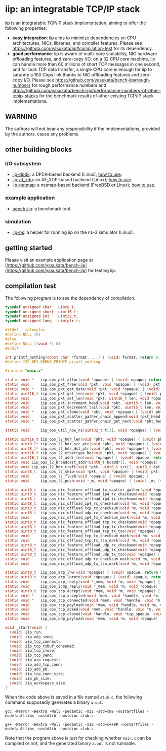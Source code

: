 # iip: an integratable TCP/IP stack

iip is an integratable TCP/IP stack implementation, aiming to offer the following properties:
- **easy integration**: iip aims to minimize dependencies on CPU architectures, NICs, libraries, and compiler features. Please see https://github.com/yasukata/iip#compilation-test for its dependency.
- **good performance**: iip is aware of multi-core scalability, NIC hardware offloading features, and zero-copy I/O; on a 32 CPU core machine, iip can handle more than 60 millions of short TCP messages in one second, and for bulk TCP data transfer, a single CPU core is enough for iip to saturate a 100 Gbps link thanks to NIC offloading features and zero-copy I/O. Please see https://github.com/yasukata/bench-iip#rough-numbers for rough performance numbers and https://github.com/yasukata/bench-iip#performance-numbers-of-other-tcpip-stacks for the benchmark results of other existing TCP/IP stack implementations.

## WARNING

The authors will not bear any responsibility if the implementations, provided by the authors, cause any problems.

## other building blocks

### I/O subsystem
- [iip-dpdk](https://github.com/yasukata/iip-dpdk): a DPDK-based backend (Linux); [how to use](https://github.com/yasukata/bench-iip#build).
- [iip-af_xdp](https://github.com/yasukata/iip-af_xdp): an AF_XDP-based backend (Linux); [how to use](https://github.com/yasukata/bench-iip#af_xdp-based-backend).
- [iip-netmap](https://github.com/yasukata/iip-netmap): a netmap-based backend (FreeBSD or Linux); [how to use](https://github.com/yasukata/bench-iip#netmap-based-backend).

### example application
- [bench-iip](https://github.com/yasukata/bench-iip): a benchmark tool.

### simulation
- [iip-ns](https://github.com/yasukata/iip-ns): a helper for running iip on the ns-3 simulator (Linux).

## getting started

Please visit an example application page at [https://github.com/yasukata/bench-iip](https://github.com/yasukata/bench-iip) for testing iip. 

## compilation test

The following program is to see the dependency of compilation.

```c
typedef unsigned char	uint8_t;
typedef unsigned short	uint16_t;
typedef unsigned int	uint32_t;
typedef unsigned long	uintptr_t;

#ifdef __cplusplus
#define NULL (0)
#else
#define NULL ((void *) 0)
#endif

int printf_nothing(const char *format, ...) { (void) format; return 0; }
#define IIP_OPS_DEBUG_PRINTF printf_nothing

#include "main.c"

static void *   iip_ops_pkt_alloc(void *opaque) { (void) opaque; return (void *) 0; }
static void     iip_ops_pkt_free(void *pkt, void *opaque) { (void) pkt; (void) opaque; }
static void *   iip_ops_pkt_get_data(void *pkt, void *opaque) { (void) pkt; (void) opaque; return (void *) 0; }
static uint16_t iip_ops_pkt_get_len(void *pkt, void *opaque) { (void) pkt; (void) opaque; return 0; }
static void     iip_ops_pkt_set_len(void *pkt, uint16_t len, void *opaque) { (void) pkt; (void) len; (void) opaque; }
static void     iip_ops_pkt_increment_head(void *pkt, uint16_t len, void *opaque) { (void) pkt; (void) len; (void) opaque; }
static void     iip_ops_pkt_decrement_tail(void *pkt, uint16_t len, void *opaque) { (void) pkt; (void) len; (void) opaque; }
static void *   iip_ops_pkt_clone(void *pkt, void *opaque) { (void) pkt; (void) opaque; return (void *) 0; }
static void     iip_ops_pkt_scatter_gather_chain_append(void *pkt_head, void *pkt_tail, void *opaque) { (void) pkt_head; (void) pkt_tail; (void) opaque; }
static void *   iip_ops_pkt_scatter_gather_chain_get_next(void *pkt_head, void *opaque) { (void) pkt_head; (void) opaque; return (void *) 0; }

static void     iip_ops_util_now_ns(uint32_t t[3], void *opaque) { (void) t; (void) opaque; }

static uint16_t iip_ops_l2_hdr_len(void *pkt, void *opaque) { (void) pkt; (void) opaque; return 0; }
static uint8_t*	iip_ops_l2_hdr_src_ptr(void *pkt, void *opaque) { (void) pkt; (void) opaque; return (uint8_t *) 0; }
static uint8_t*	iip_ops_l2_hdr_dst_ptr(void *pkt, void *opaque) { (void) pkt; (void) opaque; return (uint8_t *) 0; }
static uint16_t	iip_ops_l2_ethertype_be(void *pkt, void *opaque) { (void) pkt; (void) opaque; return 0; }
static uint16_t	iip_ops_l2_addr_len(void *opaque) { (void) opaque; return 0; }
static void	iip_ops_l2_broadcast_addr(uint8_t bcaddr[], void *opaque) { (void) bcaddr; (void) opaque; }
static void	iip_ops_l2_hdr_craft(void *pkt, uint8_t src[], uint8_t dst[], uint16_t ethertype_be, void *opaque) { (void) pkt; (void) src; (void) src; (void) dst; (void) ethertype_be; (void) opaque; }
static uint8_t	iip_ops_l2_skip(void *pkt, void *opaque) { (void) pkt; (void) opaque; return 0; }
static void     iip_ops_l2_flush(void *opaque) { (void) opaque; }
static void     iip_ops_l2_push(void *_m, void *opaque) { (void) _m; (void) opaque; }

static uint8_t  iip_ops_nic_feature_offload_tx_scatter_gather(void *opaque) { (void) opaque; return 0; }
static uint8_t  iip_ops_nic_feature_offload_ip4_rx_checksum(void *opaque) { (void) opaque; return 0; }
static uint8_t  iip_ops_nic_feature_offload_ip4_tx_checksum(void *opaque) { (void) opaque; return 0; }
static uint8_t  iip_ops_nic_offload_ip4_rx_checksum(void *m, void *opaque) { (void) m; (void) opaque; return 0; }
static uint8_t  iip_ops_nic_offload_tcp_rx_checksum(void *m, void *opaque) { (void) m; (void) opaque; return 0; }
static uint8_t  iip_ops_nic_offload_udp_rx_checksum(void *m, void *opaque) { (void) m; (void) opaque; return 0; }
static void     iip_ops_nic_offload_ip4_tx_checksum_mark(void *m, void *opaque) { (void) m; (void) opaque; }
static uint8_t  iip_ops_nic_feature_offload_tcp_rx_checksum(void *opaque) { (void) opaque; return 0; }
static uint8_t  iip_ops_nic_feature_offload_tcp_tx_checksum(void *opaque) { (void) opaque; return 0; }
static uint8_t  iip_ops_nic_feature_offload_tcp_tx_tso(void *opaque) { (void) opaque; return 0; }
static void     iip_ops_nic_offload_tcp_tx_checksum_mark(void *m, void *opaque) { (void) m; (void) opaque; }
static void     iip_ops_nic_offload_tcp_tx_tso_mark(void *m, void *opaque) { (void) m; (void) opaque; }
static uint8_t  iip_ops_nic_feature_offload_udp_rx_checksum(void *opaque) { (void) opaque; return 0; }
static uint8_t  iip_ops_nic_feature_offload_udp_tx_checksum(void *opaque) { (void) opaque; return 0; }
static uint8_t  iip_ops_nic_feature_offload_udp_tx_tso(void *opaque) { (void) opaque; return 0; }
static void     iip_ops_nic_offload_udp_tx_checksum_mark(void *m, void *opaque) { (void) m; (void) opaque; }
static void     iip_ops_nic_offload_udp_tx_tso_mark(void *m, void *opaque) { (void) m; (void) opaque; }

static uint8_t	iip_ops_arp_lhw(void *opaque) { (void) opaque; return 0; }
static uint8_t	iip_ops_arp_lproto(void *opaque) { (void) opaque; return 0; }
static void     iip_ops_arp_reply(void *_mem, void *m, void *opaque) { (void) _mem; (void) m; (void) opaque; }
static void     iip_ops_icmp_reply(void *_mem, void *m, void *opaque) { (void) _mem; (void) m; (void) opaque; }
static uint8_t  iip_ops_tcp_accept(void *mem, void *m, void *opaque) { (void) mem; (void) m; (void) opaque; return 0; }
static void *   iip_ops_tcp_accepted(void *mem, void *handle, void *m, void *opaque) { (void) mem; (void) handle; (void) m; (void) opaque; return (void *) 0; }
static void *   iip_ops_tcp_connected(void *mem, void *handle, void *m, void *opaque) { (void) mem; (void) handle; (void) m; (void) opaque; return (void *) 0; }
static void     iip_ops_tcp_payload(void *mem, void *handle, void *m, void *tcp_opaque, uint16_t head_off, uint16_t tail_off, void *opaque) { (void) mem; (void) handle; (void) m; (void) tcp_opaque; (void) head_off; (void) tail_off; (void) opaque; }
static void     iip_ops_tcp_acked(void *mem, void *handle, void *m, void *tcp_opaque, void *opaque) { (void) mem; (void) handle; (void) m; (void) tcp_opaque; (void) opaque; }
static void     iip_ops_tcp_closed(void *handle, void *tcp_opaque, void *opaque) { (void) handle; (void) tcp_opaque; (void) opaque; }
static void     iip_ops_udp_payload(void *mem, void *m, void *opaque) { (void) mem; (void) m; (void) opaque; }

void _start(void) {
  (void) iip_run;
  (void) iip_udp_send;
  (void) iip_tcp_connect;
  (void) iip_tcp_rxbuf_consumed;
  (void) iip_tcp_close;
  (void) iip_tcp_send;
  (void) iip_arp_request;
  (void) iip_add_tcp_conn;
  (void) iip_add_pb;
  (void) iip_tcp_conn_size;
  (void) iip_pb_size;
  (void) iip_workspace_size;
}
```

When the code above is saved in a file named ```stub.c```, the following command supposedly generates a binary ```a.out```.

```
gcc -Werror -Wextra -Wall -pedantic -m32 -std=c89 -nostartfiles -nodefaultlibs -nostdlib -nostdinc stub.c
```

```
g++ -Werror -Wextra -Wall -pedantic -m32 -std=c++98 -nostartfiles -nodefaultlibs -nostdlib -nostdinc stub.c
```

Note that the program above is just for checking whether ```main.c``` can be compiled or not, and the generated binary ```a.out``` is not runnable.
